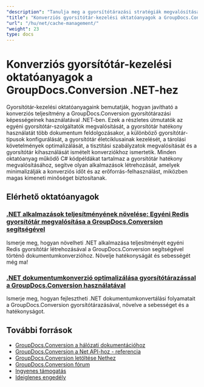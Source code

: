 ```yaml
---
"description": "Tanulja meg a gyorsítótárazási stratégiák megvalósítását és optimalizálását a jobb konverziós teljesítmény érdekében a GroupDocs.Conversion .NET segítségével."
"title": "Konverziós gyorsítótár-kezelési oktatóanyagok a GroupDocs.Conversion .NET-hez"
"url": "/hu/net/cache-management/"
"weight": 23
type: docs
---
```

# Konverziós gyorsítótár-kezelési oktatóanyagok a GroupDocs.Conversion .NET-hez

Gyorsítótár-kezelési oktatóanyagaink bemutatják, hogyan javítható a konverziós teljesítmény a GroupDocs.Conversion gyorsítótárazási képességeinek használatával .NET-ben. Ezek a részletes útmutatók az egyéni gyorsítótár-szolgáltatók megvalósítását, a gyorsítótár hatékony használatát több dokumentum feldolgozásakor, a különböző gyorsítótár-típusok konfigurálását, a gyorsítótár életciklusainak kezelését, a tárolási követelmények optimalizálását, a tisztítási szabályzatok megvalósítását és a gyorsítótár kihasználását ismételt konverziókhoz ismertetik. Minden oktatóanyag működő C# kódpéldákat tartalmaz a gyorsítótár hatékony megvalósításához, segítve olyan alkalmazások létrehozását, amelyek minimalizálják a konverziós időt és az erőforrás-felhasználást, miközben magas kimeneti minőséget biztosítanak.

## Elérhető oktatóanyagok

### [.NET alkalmazások teljesítményének növelése: Egyéni Redis gyorsítótár megvalósítása a GroupDocs.Conversion segítségével](./boost-net-app-performance-custom-redis-cache-groupdocs/)
Ismerje meg, hogyan növelheti .NET alkalmazása teljesítményét egyéni Redis gyorsítótár létrehozásával a GroupDocs.Conversion segítségével történő dokumentumkonverzióhoz. Növelje hatékonyságát és sebességét még ma!

### [.NET dokumentumkonverzió optimalizálása gyorsítótárazással a GroupDocs.Conversion használatával](./optimize-net-document-conversion-caching-groupdocs/)
Ismerje meg, hogyan fejlesztheti .NET dokumentumkonvertálási folyamatait a GroupDocs.Conversion gyorsítótárazásával, növelve a sebességet és a hatékonyságot.

## További források

- [GroupDocs.Conversion a hálózati dokumentációhoz](https://docs.groupdocs.com/conversion/net/)
- [GroupDocs.Conversion a Net API-hoz - referencia](https://reference.groupdocs.com/conversion/net/)
- [GroupDocs.Conversion letöltése Nethez](https://releases.groupdocs.com/conversion/net/)
- [GroupDocs.Conversion fórum](https://forum.groupdocs.com/c/conversion)
- [Ingyenes támogatás](https://forum.groupdocs.com/)
- [Ideiglenes engedély](https://purchase.groupdocs.com/temporary-license/)